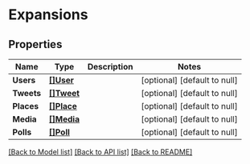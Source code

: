 # Expansions

## Properties
Name | Type | Description | Notes
------------ | ------------- | ------------- | -------------
**Users** | [**[]User**](User.md) |  | [optional] [default to null]
**Tweets** | [**[]Tweet**](Tweet.md) |  | [optional] [default to null]
**Places** | [**[]Place**](Place.md) |  | [optional] [default to null]
**Media** | [**[]Media**](Media.md) |  | [optional] [default to null]
**Polls** | [**[]Poll**](Poll.md) |  | [optional] [default to null]

[[Back to Model list]](../README.md#documentation-for-models) [[Back to API list]](../README.md#documentation-for-api-endpoints) [[Back to README]](../README.md)

